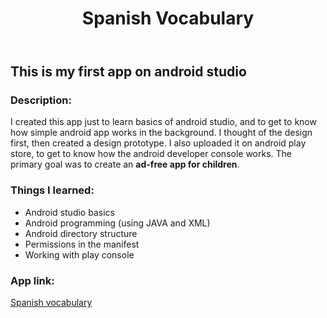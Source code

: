 <!DOCTYPE html>
<html>
<header>
  <h1>Spanish Vocabulary<h1>
</header>
<body>
  <h2>This is my first app on android studio</h2>
  <section>
    <h3>Description: </h3>
    <p>I created this app just to learn basics of android studio, and to get to know how simple android app works in the background.
     I thought of the design first, then created a design prototype. I also uploaded it on android play store, to get to know how the android developer console works. The primary goal was to create an <b>ad-free app for children</b>.</p>
    <h3>Things I learned: </h3>
    <ul>
      <li>Android studio basics</li>
      <li>Android programming (using JAVA and XML)</li>
      <li>Android directory structure</li>
      <li>Permissions in the manifest</li>
      <li>Working with play console</li>
    </ul>
    <h3>App link: </h3>
    <a href="https://play.google.com/store/apps/details?id=com.ruturaj.android.spanishvocabulary">Spanish vocabulary</a>
  </section>
</body>
</html>

